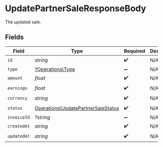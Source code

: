 # UpdatePartnerSaleResponseBody

The updated sale.


## Fields

| Field                                                                                    | Type                                                                                     | Required                                                                                 | Description                                                                              |
| ---------------------------------------------------------------------------------------- | ---------------------------------------------------------------------------------------- | ---------------------------------------------------------------------------------------- | ---------------------------------------------------------------------------------------- |
| `id`                                                                                     | *string*                                                                                 | :heavy_check_mark:                                                                       | N/A                                                                                      |
| `type`                                                                                   | [?Operations\Type](../../Models/Operations/Type.md)                                      | :heavy_minus_sign:                                                                       | N/A                                                                                      |
| `amount`                                                                                 | *float*                                                                                  | :heavy_check_mark:                                                                       | N/A                                                                                      |
| `earnings`                                                                               | *float*                                                                                  | :heavy_check_mark:                                                                       | N/A                                                                                      |
| `currency`                                                                               | *string*                                                                                 | :heavy_check_mark:                                                                       | N/A                                                                                      |
| `status`                                                                                 | [Operations\UpdatePartnerSaleStatus](../../Models/Operations/UpdatePartnerSaleStatus.md) | :heavy_check_mark:                                                                       | N/A                                                                                      |
| `invoiceId`                                                                              | *?string*                                                                                | :heavy_minus_sign:                                                                       | N/A                                                                                      |
| `createdAt`                                                                              | *string*                                                                                 | :heavy_check_mark:                                                                       | N/A                                                                                      |
| `updatedAt`                                                                              | *string*                                                                                 | :heavy_check_mark:                                                                       | N/A                                                                                      |